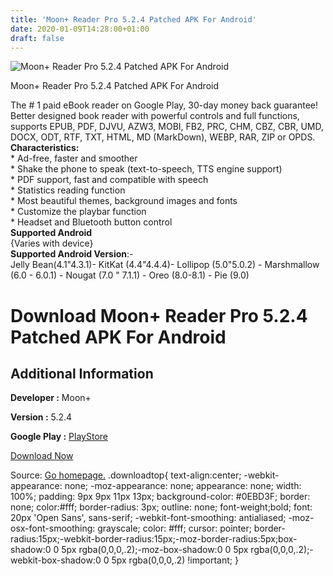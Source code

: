 ```yaml
---
title: 'Moon+ Reader Pro 5.2.4 Patched APK For Android'
date: 2020-01-09T14:28:00+01:00
draft: false
---
```


![Moon+ Reader Pro 5.2.4 Patched APK For Android](https://i1.wp.com/apkhome.net/wp-content/uploads/2020/01/Moon-Reader-Pro-5.2.4-Patched.png "Moon+ Reader Pro 5.2.4 Patched APK For Android")

  

Moon+ Reader Pro 5.2.4 Patched APK For Android

The # 1 paid eBook reader on Google Play, 30-day money back guarantee!  
Better designed book reader with powerful controls and full functions, supports EPUB, PDF, DJVU, AZW3, MOBI, FB2, PRC, CHM, CBZ, CBR, UMD, DOCX, ODT, RTF, TXT, HTML, MD (MarkDown), WEBP, RAR, ZIP or OPDS.  
**Characteristics:**  
\* Ad-free, faster and smoother  
\* Shake the phone to speak (text-to-speech, TTS engine support)  
\* PDF support, fast and compatible with speech  
\* Statistics reading function  
\* Most beautiful themes, background images and fonts  
\* Customize the playbar function  
\* Headset and Bluetooth button control  
**Supported Android**  
{Varies with device}  
**Supported Android Version**:-  
Jelly Bean(4.1"4.3.1)- KitKat (4.4"4.4.4)- Lollipop (5.0"5.0.2) - Marshmallow (6.0 - 6.0.1) - Nougat (7.0 " 7.1.1) - Oreo (8.0-8.1) - Pie (9.0)

Download Moon+ Reader Pro 5.2.4 Patched APK For Android
=======================================================

Additional Information
----------------------

**Developer :** Moon+

**Version :** 5.2.4

**Google Play :** [PlayStore](https://play.google.com/store/apps/details?id=com.flyersoft.moonreaderp)

  

[Download Now](https://store4app.co/post/moon-reader-pro-5-2-4-patched-apk-for-android_1578467008)

  
Source: [Go homepage.](https://store4app.co/post/moon-reader-pro-5-2-4-patched-apk-for-android_1578467008) .downloadtop{ text-align:center; -webkit-appearance: none; -moz-appearance: none; appearance: none; width: 100%; padding: 9px 9px 11px 13px; background-color: #0EBD3F; border: none; color:#fff; border-radius: 3px; outline: none; font-weight;bold; font: 20px 'Open Sans', sans-serif; -webkit-font-smoothing: antialiased; -moz-osx-font-smoothing: grayscale; color: #fff; cursor: pointer; border-radius:15px;-webkit-border-radius:15px;-moz-border-radius:5px;box-shadow:0 0 5px rgba(0,0,0,.2);-moz-box-shadow:0 0 5px rgba(0,0,0,.2);-webkit-box-shadow:0 0 5px rgba(0,0,0,.2) !important; }